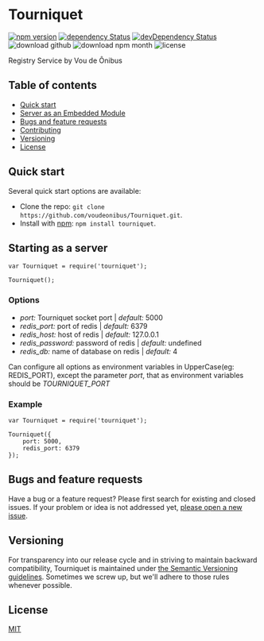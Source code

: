 # Tourniquet

[![npm version](https://img.shields.io/npm/v/tourniquet.svg?style=flat)](https://www.npmjs.com/package/tourniquet)
[![dependency Status](https://img.shields.io/david/voudeonibus/tourniquet.svg?style=flat)](https://david-dm.org/voudeonibus/tourniquet#info=dependencies)
[![devDependency Status](https://img.shields.io/david/dev/voudeonibus/tourniquet.svg?style=flat)](https://david-dm.org/voudeonibus/tourniquet#info=devDependencies)
![download github](https://img.shields.io/github/downloads/voudeonibus/Tourniquet/latest/total.svg)
![download npm month](https://img.shields.io/npm/dm/tourniquet.svg)
![license](https://img.shields.io/npm/l/tourniquet.svg)

Registry Service by Vou de Ônibus

## Table of contents

- [Quick start](#quick-start)
- [Server as an Embedded Module](#server-as-an-embedded-module)
- [Bugs and feature requests](#bugs-and-feature-requests)
- [Contributing](#contributing)
- [Versioning](#versioning)
- [License](#license)

## Quick start

Several quick start options are available:

- Clone the repo: `git clone https://github.com/voudeonibus/Tourniquet.git`.
- Install with [npm](https://www.npmjs.com): `npm install tourniquet`.

## Starting as a server

```
var Tourniquet = require('tourniquet');

Tourniquet();
```

### Options

- *port:* Tourniquet socket port | *default:* 5000
- *redis_port:* port of redis | *default:* 6379
- *redis_host:* host of redis | *default:* 127.0.0.1
- *redis_password:* password of redis | *default:* undefined
- *redis_db:* name of database on redis | *default:* 4

Can configure all options as environment variables in UpperCase(eg: REDIS_PORT), except the parameter *port*, that as environment variables
should be *TOURNIQUET_PORT*

### Example

```
var Tourniquet = require('tourniquet');

Tourniquet({
    port: 5000,
    redis_port: 6379
});
```


## Bugs and feature requests

Have a bug or a feature request? Please first search for existing and closed issues. If your problem or idea is not addressed yet, [please open a new issue](https://github.com/voudeonibus/Tourniquet/issues/new).

## Versioning

For transparency into our release cycle and in striving to maintain backward compatibility, Tourniquet is maintained under [the Semantic Versioning guidelines](http://semver.org/). Sometimes we screw up, but we'll adhere to those rules whenever possible.

## License

[MIT](https://github.com/voudeonibus/Tourniquet/blob/master/LICENSE)
